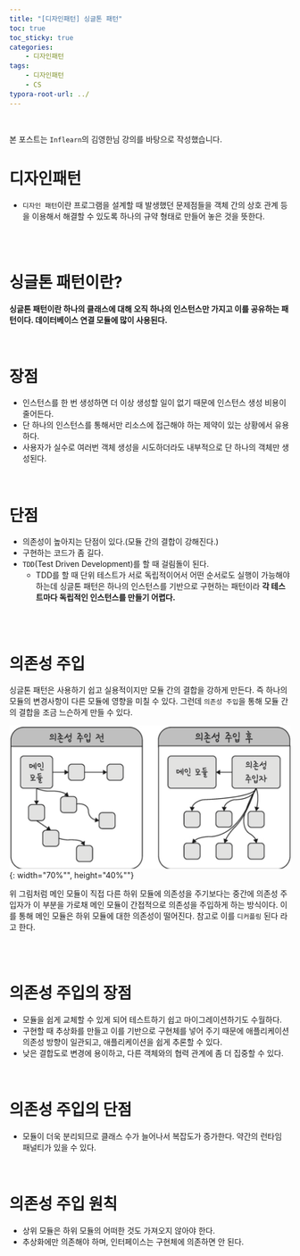 ```yaml
---
title: "[디자인패턴] 싱글톤 패턴"
toc: true
toc_sticky: true
categories: 
    - 디자인패턴
tags:
    - 디자인패턴
    - CS
typora-root-url: ../
---
```


<br>

본 포스트는 `Inflearn`의 김영한님 강의를 바탕으로 작성했습니다.

# **디자인패턴** 

* `디자인 패턴`이란 프로그램을 설계할 때 발생했던 문제점들을 객체 간의 상호 관계 등을 이용해서 해결할 수 있도록 하나의 규약 형태로 만들어 놓은 것을 뜻한다. 

<br>

<br>



# **싱글톤 패턴이란?** 
**싱글톤 패턴이란 하나의 클래스에 대해 오직 하나의 인스턴스만 가지고 이를 공유하는 패턴이다. 데이터베이스 연결 모듈에 많이 사용된다.**

<br>



# **장점** 

* 인스턴스를 한 번 생성하면 더 이상 생성할 일이 없기 때문에 인스턴스 생성 비용이 줄어든다. 
* 단 하나의 인스턴스를 통해서만 리소스에 접근해야 하는 제약이 있는 상황에서 유용하다.
* 사용자가 실수로 여러번 객체 생성을 시도하더라도 내부적으로 단 하나의 객체만 생성된다.

<br>



# **단점** 

* 의존성이 높아지는 단점이 있다.(모듈 간의 결합이 강해진다.)
* 구현하는 코드가 좀 길다.
* `TDD`(Test Driven Development)를 할 때 걸림돌이 된다. 
    * TDD를 할 때 단위 테스트가 서로 독립적이어서 어떤 순서로도 실행이 가능해야 하는데 싱글톤 패턴은 하나의 인스턴스를 기반으로 구현하는 패턴이라 **각 테스트마다 독립적인 인스턴스를 만들기 어렵다.** 

<br>

<br>




# 의존성 주입 
싱글톤 패턴은 사용하기 쉽고 실용적이지만 모듈 간의 결합을 강하게 만든다. 즉 하나의 모듈의 변경사항이 다른 모듈에 영향을 미칠 수 있다. 그런데 `의존성 주입`을 통해 모듈 간의 결합을 조금 느슨하게 만들 수 있다. 



![img1](/assets/images/10_1.png){: width="70%"", height="40%""} 



위 그림처럼 메인 모듈이 직접 다른 하위 모듈에 의존성을 주기보다는 중간에 의존성 주입자가 이 부분을 가로채 메인 모듈이 간접적으로 의존성을 주입하게 하는 방식이다.
이를 통해 메인 모듈은 하위 모듈에 대한 의존성이 떨어진다. 참고로 이를 `디커플링` 된다 라고 한다. 

<br>

<br>



# 의존성 주입의 장점
* 모듈을 쉽게 교체할 수 있게 되어 테스트하기 쉽고 마이그레이션하기도 수월하다.
* 구현할 때 추상화를 만들고 이를 기반으로 구현체를 넣어 주기 때문에 애플리케이션 의존성 방향이 일관되고, 애플리케이션을 쉽게 추론할 수 있다.
* 낮은 결합도로 변경에 용이하고, 다른 객체와의 협력 관계에 좀 더 집중할 수 있다. 

<br>



# 의존성 주입의 단점
* 모듈이 더욱 분리되므로 클래스 수가 늘어나서 복잡도가 증가한다.
약간의 런타임 패널티가 있을 수 있다. 

<br>



# 의존성 주입 원칙
* 상위 모듈은 하위 모듈의 어떠한 것도 가져오지 않아야 한다.
* 추상화에만 의존해야 하며, 인터페이스는 구현체에 의존하면 안 된다.